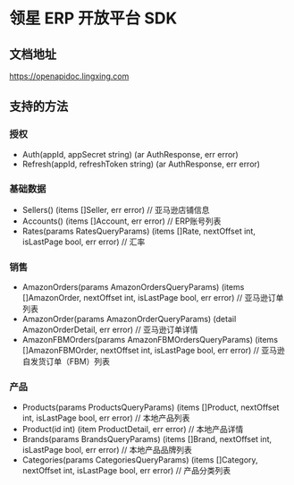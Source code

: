 领星 ERP 开放平台 SDK
====================

## 文档地址

https://openapidoc.lingxing.com

## 支持的方法

### 授权

- Auth(appId, appSecret string) (ar AuthResponse, err error)
- Refresh(appId, refreshToken string) (ar AuthResponse, err error)

### 基础数据

- Sellers() (items []Seller, err error)                                                     // 亚马逊店铺信息
- Accounts() (items []Account, err error)                                                   // ERP账号列表
- Rates(params RatesQueryParams) (items []Rate, nextOffset int, isLastPage bool, err error) // 汇率

### 销售

- AmazonOrders(params AmazonOrdersQueryParams) (items []AmazonOrder, nextOffset int, isLastPage bool, err error)          // 亚马逊订单列表
- AmazonOrder(params AmazonOrderQueryParams) (detail AmazonOrderDetail, err error)                                        // 亚马逊订单详情
- AmazonFBMOrders(params AmazonFBMOrdersQueryParams) (items []AmazonFBMOrder, nextOffset int, isLastPage bool, err error) // 亚马逊自发货订单（FBM）列表

### 产品

- Products(params ProductsQueryParams) (items []Product, nextOffset int, isLastPage bool, err error)      // 本地产品列表
- Product(id int) (item ProductDetail, err error)                                                         // 本地产品详情
- Brands(params BrandsQueryParams) (items []Brand, nextOffset int, isLastPage bool, err error)            // 本地产品品牌列表
- Categories(params CategoriesQueryParams) (items []Category, nextOffset int, isLastPage bool, err error) // 产品分类列表
